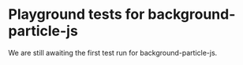 # Playground tests for background-particle-js
We are still awaiting the first test run for background-particle-js.

